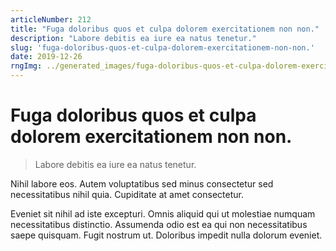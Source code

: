 ```yaml
---
articleNumber: 212
title: "Fuga doloribus quos et culpa dolorem exercitationem non non."
description: "Labore debitis ea iure ea natus tenetur."
slug: 'fuga-doloribus-quos-et-culpa-dolorem-exercitationem-non-non.'
date: 2019-12-26
rngImg: ../generated_images/fuga-doloribus-quos-et-culpa-dolorem-exercitationem-non-non..jpg
---
```


# Fuga doloribus quos et culpa dolorem exercitationem non non.

> Labore debitis ea iure ea natus tenetur.

Nihil labore eos. Autem voluptatibus sed minus consectetur sed necessitatibus nihil quia. Cupiditate at amet consectetur.
 Eveniet sit nihil ad iste excepturi. Omnis aliquid qui ut molestiae numquam necessitatibus distinctio. Assumenda odio est ea qui non necessitatibus saepe quisquam. Fugit nostrum ut. Doloribus impedit nulla dolorum eveniet.
